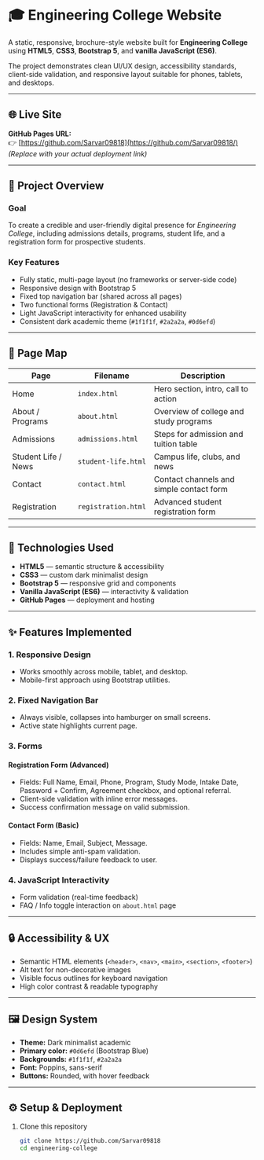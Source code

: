 # 🎓 Engineering College Website

A static, responsive, brochure-style website built for **Engineering College** using **HTML5**, **CSS3**, **Bootstrap 5**, and **vanilla JavaScript (ES6)**.

The project demonstrates clean UI/UX design, accessibility standards, client-side validation, and responsive layout suitable for phones, tablets, and desktops.

---

## 🌐 Live Site
**GitHub Pages URL:**  
👉 [https://github.com/Sarvar09818](https://github.com/Sarvar09818/)  
*(Replace with your actual deployment link)*

---

## 📁 Project Overview

### Goal
To create a credible and user-friendly digital presence for *Engineering College*, including admissions details, programs, student life, and a registration form for prospective students.

### Key Features
- Fully static, multi-page layout (no frameworks or server-side code)
- Responsive design with Bootstrap 5
- Fixed top navigation bar (shared across all pages)
- Two functional forms (Registration & Contact)
- Light JavaScript interactivity for enhanced usability
- Consistent dark academic theme (`#1f1f1f`, `#2a2a2a`, `#0d6efd`)

---

## 🧭 Page Map

| Page | Filename | Description |
|------|-----------|--------------|
| Home | `index.html` | Hero section, intro, call to action |
| About / Programs | `about.html` | Overview of college and study programs |
| Admissions | `admissions.html` | Steps for admission and tuition table |
| Student Life / News | `student-life.html` | Campus life, clubs, and news |
| Contact | `contact.html` | Contact channels and simple contact form |
| Registration | `registration.html` | Advanced student registration form |

---

## 🧩 Technologies Used

- **HTML5** — semantic structure & accessibility
- **CSS3** — custom dark minimalist design
- **Bootstrap 5** — responsive grid and components
- **Vanilla JavaScript (ES6)** — interactivity & validation
- **GitHub Pages** — deployment and hosting

---

## ✨ Features Implemented

### 1. Responsive Design
- Works smoothly across mobile, tablet, and desktop.
- Mobile-first approach using Bootstrap utilities.

### 2. Fixed Navigation Bar
- Always visible, collapses into hamburger on small screens.
- Active state highlights current page.

### 3. Forms
#### Registration Form (Advanced)
- Fields: Full Name, Email, Phone, Program, Study Mode, Intake Date, Password + Confirm, Agreement checkbox, and optional referral.
- Client-side validation with inline error messages.
- Success confirmation message on valid submission.

#### Contact Form (Basic)
- Fields: Name, Email, Subject, Message.
- Includes simple anti-spam validation.
- Displays success/failure feedback to user.

### 4. JavaScript Interactivity
- Form validation (real-time feedback)
- FAQ / Info toggle interaction on `about.html` page

---

## 🔒 Accessibility & UX
- Semantic HTML elements (`<header>`, `<nav>`, `<main>`, `<section>`, `<footer>`)
- Alt text for non-decorative images
- Visible focus outlines for keyboard navigation
- High color contrast & readable typography

---

## 🖼️ Design System
- **Theme:** Dark minimalist academic
- **Primary color:** `#0d6efd` (Bootstrap Blue)
- **Backgrounds:** `#1f1f1f`, `#2a2a2a`
- **Font:** Poppins, sans-serif
- **Buttons:** Rounded, with hover feedback

---

## ⚙️ Setup & Deployment

1. Clone this repository  
   ```bash
   git clone https://github.com/Sarvar09818
   cd engineering-college
